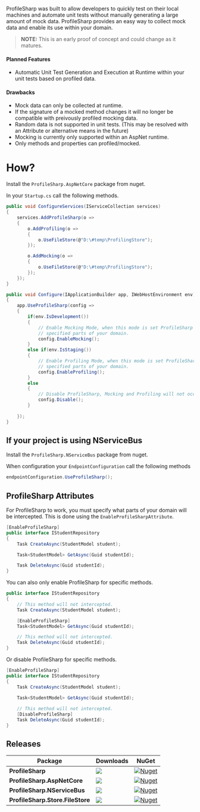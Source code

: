 ProfileSharp was built to allow developers to quickly test on their local machines and automate unit tests without manually generating a large amount of mock data. ProfileSharp provides an easy way to collect mock data and enable its use within your domain.

>**NOTE:** This is an early proof of concept and could change as it matures.

#### Planned Features

* Automatic Unit Test Generation and Execution at Runtime within your unit tests based on profiled data.


#### Drawbacks

* Mock data can only be collected at runtime.
* If the signature of a mocked method changes it will no longer be compatible with preivously profiled mocking data.
* Random data is not supported in unit tests. (This may be resolved with an Attribute or alternative means in the future)
* Mocking is currently only supported within an AspNet runtime.
* Only methods and properties can profiled/mocked.

# How?

Install the `ProfileSharp.AspNetCore` package from nuget.

In your `Startup.cs` call the following methods.


```csharp
public void ConfigureServices(IServiceCollection services)
{
	services.AddProfileSharp(o =>
	{
		o.AddProfiling(o =>
		{
			o.UseFileStore(@"D:\#temp\ProfilingStore");
		});

		o.AddMocking(o =>
		{
			o.UseFileStore(@"D:\#temp\ProfilingStore");
		});
	});
}

public void Configure(IApplicationBuilder app, IWebHostEnvironment env)
{
	app.UseProfileSharp(config =>
	{
		if(env.IsDevelopment())
		{
			// Enable Mocking Mode, when this mode is set ProfileSharp will mock the
			// specified parts of your domain.
			config.EnableMocking();
		}
		else if(env.IsStaging())
		{
			// Enable Profiling Mode, when this mode is set ProfileSharp will profile the
			// specified parts of your domain.
			config.EnableProfiling();
		}
		else
		{
			// Disable ProfileSharp, Mocking and Profiling will not occur.
			config.Disable();
		}
	
	});
}

```

## If your project is using NServiceBus

Install the `ProfileSharp.NServiceBus` package from nuget.

When configuration your `EndpointConfiguration` call the following methods

```csharp
endpointConfiguration.UseProfileSharp();
```

## ProfileSharp Attributes

For ProfileSharp to work, you must specify what parts of your domain will be intercepted. This is done using the `EnableProfileSharpAttribute`.

```csharp
[EnableProfileSharp]
public interface IStudentRepository
{
	Task CreateAsync(StudentModel student);

	Task<StudentModel> GetAsync(Guid studentId);

	Task DeleteAsync(Guid studentId);
}
```

You can also only enable ProfileSharp for specific methods.

```csharp
public interface IStudentRepository
{
	// This method will not intercepted.
	Task CreateAsync(StudentModel student);

	[EnableProfileSharp]
	Task<StudentModel> GetAsync(Guid studentId);

	// This method will not intercepted.
	Task DeleteAsync(Guid studentId);
}
```

Or disable ProfileSharp for specific methods.

```csharp
[EnableProfileSharp]
public interface IStudentRepository
{
	Task CreateAsync(StudentModel student);
	
	Task<StudentModel> GetAsync(Guid studentId);

	// This method will not intercepted.
	[DisableProfileSharp]
	Task DeleteAsync(Guid studentId);
}
```

## Releases

|Package|Downloads|NuGet|
|-|-|-|
|**ProfileSharp**|![](https://img.shields.io/nuget/dt/ProfileSharp?style=for-the-badge)|[![Nuget](https://img.shields.io/nuget/v/ProfileSharp.svg?style=for-the-badge)](https://www.nuget.org/packages/ProfileSharp/)|
|**ProfileSharp.AspNetCore**|![](https://img.shields.io/nuget/dt/ProfileSharp.AspNetCore?style=for-the-badge)|[![Nuget](https://img.shields.io/nuget/v/ProfileSharp.AspNetCore.svg?style=for-the-badge)](https://www.nuget.org/packages/ProfileSharp.AspNetCore/)|
|**ProfileSharp.NServiceBus**|![](https://img.shields.io/nuget/dt/ProfileSharp.NServiceBus?style=for-the-badge)|[![Nuget](https://img.shields.io/nuget/v/ProfileSharp.NServiceBus.svg?style=for-the-badge)](https://www.nuget.org/packages/ProfileSharp.NServiceBus/)|
|**ProfileSharp.Store.FileStore**|![](https://img.shields.io/nuget/dt/ProfileSharp.Store.FileStore?style=for-the-badge)|[![Nuget](https://img.shields.io/nuget/v/ProfileSharp.Store.FileStore.svg?style=for-the-badge)](https://www.nuget.org/packages/ProfileSharp.Store.FileStore/)|
